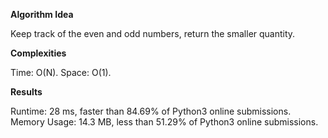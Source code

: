 **Algorithm Idea**

Keep track of the even and odd numbers, return the smaller quantity.

**Complexities**

Time: O(N).
Space: O(1).

**Results**

Runtime: 28 ms, faster than 84.69% of Python3 online submissions.
Memory Usage: 14.3 MB, less than 51.29% of Python3 online submissions.
